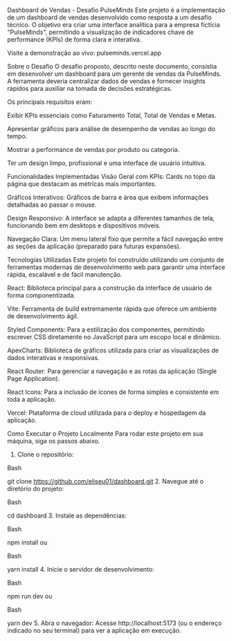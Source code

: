 Dashboard de Vendas - Desafio PulseMinds
Este projeto é a implementação de um dashboard de vendas desenvolvido como resposta a um desafio técnico. O objetivo era criar uma interface analítica para a empresa fictícia "PulseMinds", permitindo a visualização de indicadores chave de performance (KPIs) de forma clara e interativa.

Visite a demonstração ao vivo: pulseminds.vercel.app

Sobre o Desafio
O desafio proposto, descrito neste documento, consistia em desenvolver um dashboard para um gerente de vendas da PulseMinds. A ferramenta deveria centralizar dados de vendas e fornecer insights rápidos para auxiliar na tomada de decisões estratégicas.

Os principais requisitos eram:

Exibir KPIs essenciais como Faturamento Total, Total de Vendas e Metas.

Apresentar gráficos para análise de desempenho de vendas ao longo do tempo.

Mostrar a performance de vendas por produto ou categoria.

Ter um design limpo, profissional e uma interface de usuário intuitiva.

Funcionalidades Implementadas
Visão Geral com KPIs: Cards no topo da página que destacam as métricas mais importantes.

Gráficos Interativos: Gráficos de barra e área que exibem informações detalhadas ao passar o mouse.

Design Responsivo: A interface se adapta a diferentes tamanhos de tela, funcionando bem em desktops e dispositivos móveis.

Navegação Clara: Um menu lateral fixo que permite a fácil navegação entre as seções da aplicação (preparado para futuras expansões).

Tecnologias Utilizadas
Este projeto foi construído utilizando um conjunto de ferramentas modernas de desenvolvimento web para garantir uma interface rápida, escalável e de fácil manutenção.

React: Biblioteca principal para a construção da interface de usuário de forma componentizada.

Vite: Ferramenta de build extremamente rápida que oferece um ambiente de desenvolvimento ágil.

Styled Components: Para a estilização dos componentes, permitindo escrever CSS diretamente no JavaScript para um escopo local e dinâmico.

ApexCharts: Biblioteca de gráficos utilizada para criar as visualizações de dados interativas e responsivas.

React Router: Para gerenciar a navegação e as rotas da aplicação (Single Page Application).

React Icons: Para a inclusão de ícones de forma simples e consistente em toda a aplicação.

Vercel: Plataforma de cloud utilizada para o deploy e hospedagem da aplicação.

Como Executar o Projeto Localmente
Para rodar este projeto em sua máquina, siga os passos abaixo.

1. Clone o repositório:

Bash

git clone https://github.com/eliseu01/dashboard.git
2. Navegue até o diretório do projeto:

Bash

cd dashboard
3. Instale as dependências:

Bash

npm install
ou

Bash

yarn install
4. Inicie o servidor de desenvolvimento:

Bash

npm run dev
ou

Bash

yarn dev
5. Abra o navegador:
Acesse http://localhost:5173 (ou o endereço indicado no seu terminal) para ver a aplicação em execução.

